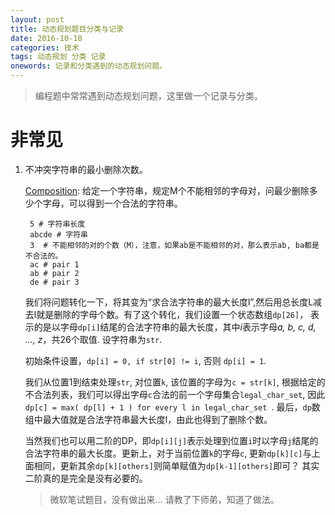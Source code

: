 ```yaml
---
layout: post
title: 动态规划题目分类与记录
date: 2016-10-10
categories: 技术 
tags: 动态规划 分类 记录
onewords: 记录和分类遇到的动态规划问题。
---
```

> 编程题中常常遇到动态规划问题，这里做一个记录与分类。

# 非常见

1. 不冲突字符串的最小删除次数。

    [Composition](https://hihocoder.com/contest/mstest2016oct/problem/2): 给定一个字符串，规定M个不能相邻的字母对，问最少删除多少个字母，可以得到一个合法的字符串。

        5 # 字符串长度
        abcde # 字符串
        3  # 不能相邻的对的个数（M），注意，如果ab是不能相邻的对，那么表示ab, ba都是不合法的。
        ac # pair 1
        ab # pair 2
        de # pair 3

    我们将问题转化一下，将其变为“求合法字符串的最大长度l”,然后用总长度L减去l就是删除的字母个数。有了这个转化，我们设置一个状态数组`dp[26]`， 表示的是以字母`dp[i]`结尾的合法字符串的最大长度，其中*i*表示字母*a, b, c, d, ...,  z*，共26个取值. 设字符串为`str`.

    初始条件设置，`dp[i] = 0, if str[0] != i`, 否则 `dp[i] = 1`.

    我们从位置1到结束处理`str`, 对位置`k`, 该位置的字母为`c = str[k]`, 根据给定的不合法列表，我们可以得出字母`c`合法的前一个字母集合`legal_char_set`, 因此 `dp[c] = max( dp[l] + 1 ) for every l in legal_char_set `. 最后，`dp`数组中最大值就是合法字符串最大长度l，由此也得到了删除个数。

    当然我们也可以用二阶的DP，即`dp[i][j]`表示处理到位置`i`时以字母`j`结尾的合法字符串的最大长度。更新上，对于当前位置`k`的字母`c`, 更新`dp[k][c]`与上面相同，更新其余`dp[k][others]`则简单赋值为`dp[k-1][others]`即可？ 其实二阶真的是完全是没有必要的。

    > 微软笔试题目，没有做出来... 请教了下师弟，知道了做法。
